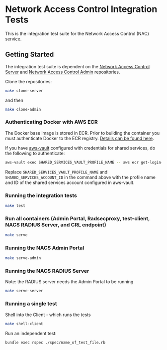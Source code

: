 # Network Access Control Integration Tests

This is the integration test suite for the Network Access Control (NAC) service.

## Getting Started
The integration test suite is dependent on the [Network Access Control Server](https://github.com/ministryofjustice/network-access-control-server) and [Network Access Control Admin](https://github.com/ministryofjustice/network-access-control-admin) repositories.

Clone the repositories:
```bash
make clone-server
```
and then
```bash
make clone-admin
```

### Authenticating Docker with AWS ECR

The Docker base image is stored in ECR. Prior to building the container you must authenticate Docker to the ECR registry. [Details can be found here](https://docs.aws.amazon.com/AmazonECR/latest/userguide/Registries.html#registry_auth).

If you have [aws-vault](https://github.com/99designs/aws-vault#installing) configured with credentials for shared services, do the following to authenticate:

```bash
aws-vault exec SHARED_SERVICES_VAULT_PROFILE_NAME -- aws ecr get-login-password --region eu-west-2 | docker login --username AWS --password-stdin SHARED_SERVICES_ACCOUNT_ID.dkr.ecr.eu-west-2.amazonaws.com
```

Replace ```SHARED_SERVICES_VAULT_PROFILE_NAME``` and ```SHARED_SERVICES_ACCOUNT_ID``` in the command above with the profile name and ID of the shared services account configured in aws-vault.

### Running the integration tests
```bash
make test
```

### Run all containers (Admin Portal, Radsecproxy, test-client, NACS RADIUS Server, and CRL endpoint)
```bash
make serve
```

### Running the NACS Admin Portal
```bash
make serve-admin
```

### Running the NACS RADIUS Server
Note: the RADIUS server needs the Admin Portal to be running

```bash
make serve-server
```

### Running a single test
Shell into the Client - which runs the tests
```bash
make shell-client
```

Run an independent test:
```bash
bundle exec rspec ./spec/name_of_test_file.rb
```
